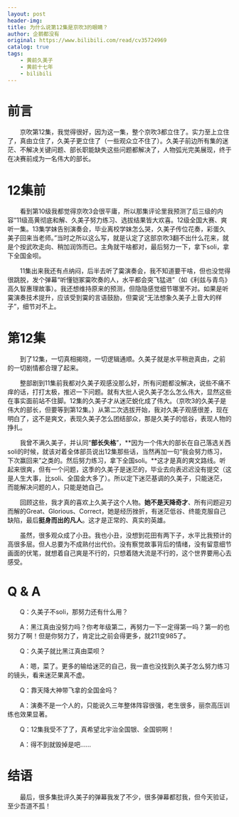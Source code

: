 ```yaml
---
layout: post
header-img: 
title: 为什么说第12集是京吹3的眼睛？
author: 企鹅都没有
original: https://www.bilibili.com/read/cv35724969
catalog: true
tags:
    - 黄前久美子
    - 黄前十七年
    - bilibili
---
```

# 前言

&emsp;&emsp;京吹第12集，我觉得很好，因为这一集，整个京吹3都立住了。实力至上立住了，真由立住了，久美子更立住了（一些观众立不住了）。久美子前边所有集的迷茫、不解决关键问题、部长职能缺失这些问题都解决了，人物弧光完美展现，终于在决赛前成为一名伟大的部长。

# 12集前

&emsp;&emsp;看到第10级我都觉得京吹3会很平庸，所以那集评论里我预测了后三级的内容“11级高黄彻底和解、久美子努力练习、选拔结果皆大欢喜。12级全国大赛、爽听一集。13集学妹告别演奏会，毕业离校学妹怎么哭，久美子传位花奏，彩蛋久美子回来当老师。”当时之所以这么写，就是认定了这部京吹3翻不出什么花来，就是个按武吹走向、稍加润饰而已。主角就干啥都对，最后努力一下，拿下soli，拿下全国金呗。

&emsp;&emsp;11集出来我还有点纳闷，后半去听了霙演奏会，我不知道要干啥，但也没觉得很跳脱，发个弹幕“听懂铠冢霙吹奏的人，水平都会突飞猛进”（如《利兹与青鸟》高久智惠理故事）。我还想维持原来的预测，但隐隐感觉细节哪里不对。如果是听霙演奏技术提升，应该受到霙的言语鼓励，但霙说“无法想象久美子上音大的样子”，细节对不上。

# 第12集

&emsp;&emsp;到了12集，一切真相揭晓，一切逻辑通顺。久美子就是水平稍逊真由，之前的一切剧情都合理了起来。

&emsp;&emsp;整部剧到11集前我都对久美子观感没那么好，所有问题都没解决，说些不痛不痒的话，打打太极，推迟一下问题。就有大批人说久美子怎么怎么伟大，显然这些在事实面前站不住脚。12集的久美子才从迷茫蜕化成了伟大。（京吹3的久美子是伟大的部长，但要等到第12集。）从第二次选拔开始，我对久美子观感很差，现在明白了，这不是爽文，表现久美子怎么团结部众，那是久美子的低谷，表现人物的挣扎。

&emsp;&emsp;我曾不满久美子，并认同“**部长失格**”，**因为一个伟大的部长在自己落选关西soli的时候，就该对着全体部员说出12集那些话，当然再加一句“我会努力练习，下次赢回来”之类的。然后努力练习，拿下全国soli。**这才是真的爽文路线。听起来很爽，但有一个问题，这季的久美子是迷茫的，毕业去向表迟迟没有提交（这是人生大事，比soli、全国金大多了）。所以定下迷茫基调的久美子，只能迷茫，而能解决问题的人，只能是她自己。

&emsp;&emsp;回顾这些，我才真的喜欢上久美子这个人物。**她不是天降奇才**、所有问题迎刃而解的Great、Glorious、Correct，她是经历挫折，有迷茫低谷、终能克服自己缺陷，最后**挺身而出的凡人**。这才是正常的、真实的英雄。

&emsp;&emsp;虽然，很多观众成了小丑。我也小丑，没想到花田有两下子，水平比我预计的高很多层。但人总要为不成熟付出代价。没有察觉故事背后的情绪，没有留意细节画面的伏笔，就想着自己爽是不行的，只想着随大流是不行的，这个世界要用心去感受。

# Q & A  

&emsp;&emsp;Q：久美子不soli，那努力还有什么用？

&emsp;&emsp;A：黑江真由没努力吗？你考年级第二，再努力一下一定得第一吗？第一的也努力了啊！但是你努力了，肯定比之前会得更多，就211变985了。

  

&emsp;&emsp;Q：久美子就比黑江真由菜呗？

&emsp;&emsp;A：嗯，菜了。更多的输给迷茫的自己，我一直也没找到久美子怎么努力练习的镜头，看来迷茫果真不虚。

  

&emsp;&emsp;Q：靠天降大神带飞拿的全国金吗？

&emsp;&emsp;A：演奏不是一个人的，只能说久三年整体阵容很强，老生很多，丽奈高压训练也效果显著。

  

&emsp;&emsp;Q：12集我受不了了，真希望北宇治全国银、全国铜啊！

&emsp;&emsp;A：得不到就毁掉是吧……

# 结语 

&emsp;&emsp;最后，很多集批评久美子的弹幕我发了不少，很多弹幕都怼我，但今天验证，至少吾道不孤！
